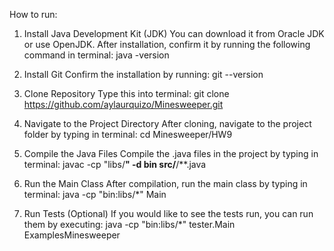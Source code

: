 How to run:
1. Install Java Development Kit (JDK)
   You can download it from Oracle JDK or use OpenJDK.
   After installation, confirm it by running the following command in terminal:
      java -version

2. Install Git
   Confirm the installation by running:
      git --version

3. Clone Repository
   Type this into terminal:
      git clone https://github.com/aylaurquizo/Minesweeper.git

4. Navigate to the Project Directory
   After cloning, navigate to the project folder by typing in terminal:
      cd Minesweeper/HW9

5. Compile the Java Files
   Compile the .java files in the project by typing in terminal:
      javac -cp "libs/**" -d bin src/**/**.java

6. Run the Main Class
   After compilation, run the main class by typing in terminal:
      java -cp "bin:libs/*" Main

7. Run Tests (Optional)
   If you would like to see the tests run, you can run them by executing:
      java -cp "bin:libs/*" tester.Main ExamplesMinesweeper
